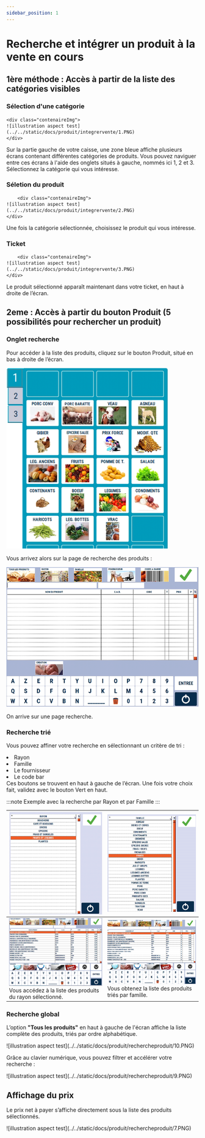 ```yaml
---
sidebar_position: 1
---
```


# Recherche et intégrer un produit à la vente en cours

## 1ère méthode : Accès à partir de la liste des catégories visibles

### Sélection d'une catégorie


    <div class="contenaireImg">
    ![illustration aspect test](../../static/docs/produit/integrervente/1.PNG)
    </div>


Sur la partie gauche de votre caisse, une zone bleue affiche plusieurs écrans contenant différentes catégories de produits. Vous pouvez naviguer entre ces écrans à l'aide des onglets situés à gauche, nommés ici 1, 2 et 3. Sélectionnez la catégorie qui vous intéresse.

### Séletion du produit


        <div class="contenaireImg">
    ![illustration aspect test](../../static/docs/produit/integrervente/2.PNG)
    </div>


Une fois la catégorie sélectionnée, choisissez le produit qui vous intéresse.



### Ticket 

        <div class="contenaireImg">
    ![illustration aspect test](../../static/docs/produit/integrervente/3.PNG)
    </div>


Le produit sélectionné apparaît maintenant dans votre ticket, en haut à droite de l’écran.

## 2eme : Accès à partir du bouton Produit (5 possibilités pour rechercher un produit)

### Onglet recherche

Pour accéder à la liste des produits, cliquez sur le bouton Produit, situé en bas à droite de l’écran.
    <div class="contenaireImg">
    ![illustration aspect test](../../static/docs/produit/integrervente/1.PNG)
    </div>

Vous arrivez alors sur la page de recherche des produits :
    <div class="contenaireImg">
    ![illustration aspect test](../../static/docs/produit/rechercheproduit/2.PNG)
    </div>

On arrive sur une page recherche.

### Recherche trié 
Vous pouvez affiner votre recherche en sélectionnant un critère de tri :
<li>Rayon</li><li>Famille</li><li>Le fournisseur</li><li>Le code bar</li>
Ces  boutons se trouvent en haut à gauche de l’écran. Une fois votre choix fait, validez avec le bouton Vert en haut. 

:::note
Exemple avec la recherche par Rayon et par Famille
:::

|<div class="contenaireImg"> ![illustration aspect test](../../static/docs/produit/rechercheproduit/3.PNG) </div>| <div class="contenaireImg"> ![illustration aspect test](../../static/docs/produit/rechercheproduit/5.PNG) </div>|
|-----------|-----------|
|![illustration aspect test](../../static/docs/produit/rechercheproduit/4.PNG) Vous accédez à la liste des produits du rayon sélectionné.| ![illustration aspect test](../../static/docs/produit/rechercheproduit/8.PNG)  Vous obtenez la liste des produits triés par famille. |

### Recherche global 

L’option **"Tous les produits"** en haut à gauche de l'écran affiche la liste complète des produits, triés par ordre alphabétique.

<div class="contenaireImg">
    ![illustration aspect test](../../static/docs/produit/rechercheproduit/10.PNG)
</div>

Grâce au clavier numérique, vous pouvez filtrer et accélérer votre recherche :

<div class="contenaireImg">
    ![illustration aspect test](../../static/docs/produit/rechercheproduit/9.PNG)
</div>




## Affichage du prix

Le prix net à payer s’affiche directement sous la liste des produits sélectionnés.

<div class="contenaireImg">
    ![illustration aspect test](../../static/docs/produit/rechercheproduit/7.PNG)
</div>
